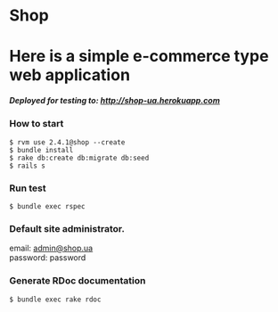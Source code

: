 # Shop

# Here is a simple e-commerce type web application

##### Deployed for testing to: http://shop-ua.herokuapp.com

### How to start

```
$ rvm use 2.4.1@shop --create
$ bundle install
$ rake db:create db:migrate db:seed
$ rails s
```

### Run test
```
$ bundle exec rspec
```

### Default site administrator.
email: admin@shop.ua    
password: password

### Generate RDoc documentation
```
$ bundle exec rake rdoc
```
